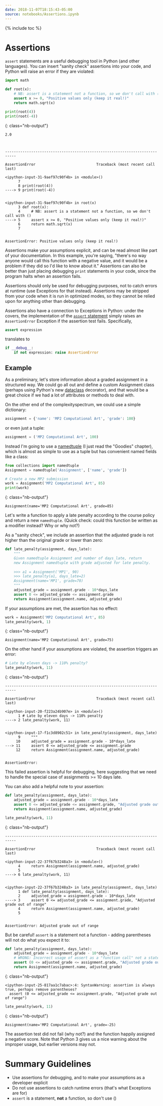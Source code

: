 ```yaml
---
date: 2018-11-07T18:15:43-05:00
source: notebooks/Assertions.ipynb
---
```


{% include toc %}


# Assertions

`assert` statements are a useful debugging tool in Python (and other languages). You can insert "sanity check" assertions into your code, and Python will raise an error if they are violated:


```python
import math

def root(x):
    # NB: assert is a statement not a function, so we don't call with ()
    assert x >= 0, "Positive values only (keep it real!)"
    return math.sqrt(x)

print(root(4))
print(root(-4))
```

{: class="nb-output"}

    2.0



    ---------------------------------------------------------------------------

    AssertionError                            Traceback (most recent call last)

    <ipython-input-31-9aef97c90f4b> in <module>()
          7 
          8 print(root(4))
    ----> 9 print(root(-4))
    

    <ipython-input-31-9aef97c90f4b> in root(x)
          3 def root(x):
          4     # NB: assert is a statement not a function, so we don't call with ()
    ----> 5     assert x >= 0, "Positive values only (keep it real!)"
          6     return math.sqrt(x)
          7 


    AssertionError: Positive values only (keep it real!)



Assertions make your assumptions explicit, and can be read almost like part of your documentation. In this example, you're saying, "there's no way anyone would call this function with a negative value, and it would be a problem if they did so I'd like to know about it." Assertions can also be better than just placing debugging `print` statements in your code, since the program halts when an assertion fails.

Assertions should only be used for debugging purposes, not to catch errors at runtime (use Exceptions for that instead). Assertions may be stripped from your code when it is run in optimized modes, so they cannot be relied upon for anything other than debugging.

Assertions also have a connection to Exceptions in Python: under the covers, the implementation of the [`assert` statement](https://docs.python.org/3/reference/simple_stmts.html?highlight=assert#the-assert-statement) simply raises an `AssertionError` Exception if the assertion test fails. Specifically,

```python
assert expression
```
translates to

```python
if __debug__:
    if not expression: raise AssertionError
```

## Example

As a preliminary, let's store information about a graded assignment in a structured way. We could go all out and define a custom Assignment class (perhaps using Python's new [dataclass](https://docs.python.org/3/library/dataclasses.html) decorator), and that would be a great choice if we had a lot of attributes or methods to deal with. 

On the other end of the complexityspectrum, we could use a simple dictionary:

```python
assignment = {'name': 'MP2 Computational Art', 'grade': 100}
```

or even just a tuple:
```python
assignment = ('MP2 Computational Art', 100)
```

Instead I'm going to use a [namedtuple](https://docs.python.org/3.7/library/collections.html#collections.namedtuple) (I just read the "Goodies" chapter), which is almost as simple to use as a tuple but has convenient named fields like a class:


```python
from collections import namedtuple
Assignment = namedtuple('Assignment', ['name', 'grade'])

# Create a new MP2 submission
work = Assignment('MP2 Computational Art', 85)
print(work)
```

{: class="nb-output"}

    Assignment(name='MP2 Computational Art', grade=85)



Let's write a function to apply a late penalty according to the course policy and return a new `namedtuple`. (Quick check: could this function be written as a modifier instead? Why or why not?) 

As a "sanity check", we include an assertion that the adjusted grade is not higher than the original grade or lower than zero:


```python
def late_penalty(assignment, days_late):
    """
    Given namedtuple Assignment and number of days_late, return
    new Assignment namedtuple with grade adjusted for late penalty.
    
    >>> a1 = Assignment('MP1', 90)
    >>> late_penalty(a1, days_late=2)
    Assignment(name='MP1', grade=70)
    """
    adjusted_grade = assignment.grade - 10*days_late
    assert 0 <= adjusted_grade <= assignment.grade
    return Assignment(assignment.name, adjusted_grade)
```

If your assumptions are met, the assertion has no effect:


```python
work = Assignment('MP2 Computational Art', 85)
late_penalty(work, 1)
```

{: class="nb-output"}




    Assignment(name='MP2 Computational Art', grade=75)




On the other hand if your assumptions are violated, the assertion triggers an error:


```python
# Late by eleven days -> 110% penalty?
late_penalty(work, 11)
```

{: class="nb-output"}


    ---------------------------------------------------------------------------

    AssertionError                            Traceback (most recent call last)

    <ipython-input-20-f223a24b907e> in <module>()
          1 # Late by eleven days -> 110% penalty
    ----> 2 late_penalty(work, 11)
    

    <ipython-input-17-f1c3d8902c51> in late_penalty(assignment, days_late)
          9     """
         10     adjusted_grade = assignment.grade - 10*days_late
    ---> 11     assert 0 <= adjusted_grade <= assignment.grade
         12     return Assignment(assignment.name, adjusted_grade)


    AssertionError: 



This failed assertion is helpful for debugging, here suggesting that we need to handle the special case of assignments >= 10 days late.

You can also add a helpful note to your assertion: 


```python
def late_penalty(assignment, days_late):
    adjusted_grade = assignment.grade - 10*days_late
    assert 0 <= adjusted_grade <= assignment.grade, "Adjusted grade out of range"
    return Assignment(assignment.name, adjusted_grade)

late_penalty(work, 11)
```

{: class="nb-output"}


    ---------------------------------------------------------------------------

    AssertionError                            Traceback (most recent call last)

    <ipython-input-22-37f67b3248a3> in <module>()
          4     return Assignment(assignment.name, adjusted_grade)
          5 
    ----> 6 late_penalty(work, 11)
    

    <ipython-input-22-37f67b3248a3> in late_penalty(assignment, days_late)
          1 def late_penalty(assignment, days_late):
          2     adjusted_grade = assignment.grade - 10*days_late
    ----> 3     assert 0 <= adjusted_grade <= assignment.grade, "Adjusted grade out of range"
          4     return Assignment(assignment.name, adjusted_grade)
          5 


    AssertionError: Adjusted grade out of range



But be careful! `assert` is a statement not a function - adding parentheses will not do what you expect it to:


```python
def late_penalty(assignment, days_late):
    adjusted_grade = assignment.grade - 10*days_late
    # WRONG: Incorrect usage of assert as a "function call" not a statement
    assert (0 <= adjusted_grade <= assignment.grade, "Adjusted grade out of range")
    return Assignment(assignment.name, adjusted_grade)
```

{: class="nb-output"}

    <ipython-input-25-817aa1c7abac>:4: SyntaxWarning: assertion is always true, perhaps remove parentheses?
      assert (0 <= adjusted_grade <= assignment.grade, "Adjusted grade out of range")




```python
late_penalty(work, 11)
```

{: class="nb-output"}




    Assignment(name='MP2 Computational Art', grade=-25)




The assertion test did not fail (why not?) and the function happily assigned a negative score. Note that Python 3 gives us a nice warning about the improper usage, but earlier versions may not.

# Summary Guidelines

 - Use assertions for debugging, and to make your assumptions as a developer explicit
 - Do not use assertions to catch runtime errors (that's what Exceptions are for)
 - `assert` is a statement, **not** a function, so don't use ()
